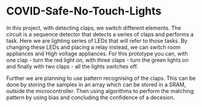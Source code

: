# COVID-Safe-No-Touch-Lights
In this project, with detecting claps, we switch different elements. The circuit is a sequence detector that detects a series of claps and performs a task. Here we are lighting series of LEDs that will refer to those tasks. By changing these LEDs and placing a relay instead, we can switch room appliances and High voltage appliances. For this prototype you can, with one clap - turn the red light on, with three claps - turn the green lights on and finally with two claps - all the lights switches off.

Further we are planning to use pattern recognising of the claps. This can be done by storing the samples in an array which can be stored in a SRAM, outside the microcontroller. Then using algorithms to perform the matching pattern by using bias and concluding the confidence of a decesion.
